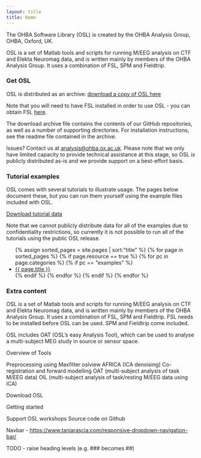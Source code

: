 ```yaml
---
layout: title
title: Home
---
```


The OHBA Software Library (OSL) is created by the OHBA Analysis Group, OHBA, Oxford, UK.

OSL is a set of Matlab tools and scripts for running M/EEG analysis on CTF and Elekta Neuromag data, and is written mainly by members of the OHBA Analysis Group. It uses a combination of FSL, SPM and Fieldtrip.

### Get OSL

OSL is distributed as an archive: [download a copy of OSL here](http://users.fmrib.ox.ac.uk/~romesh/osl/osl.tar.gz)

Note that you will need to have FSL installed in order to use OSL - you can obtain FSL [here](https://fsl.fmrib.ox.ac.uk/fsl/fslwiki/FslInstallation).

The download archive file contains the contents of our GitHub repositories, as well as a number of supporting directories. For installation instructions, see the readme file contained in the archive. 

Issues? Contact us at [analysis@ohba.ox.ac.uk](mailto:analysis@ohba.ox.ac.uk). Please note that we only have limited capacity to provide technical assistance at this stage, so OSL is publicly distributed as-is and we provide support on a best-effort basis. 

### Tutorial examples

OSL comes with several tutorials to illustrate usage. The pages below document these, but you can run them yourself using the example files included with OSL. 

[Download tutorial data](http://users.fmrib.ox.ac.uk/~romesh/osl/example_data.tar.gz)

Note that we cannot publicly distribute data for all of the examples due to confidentiality restrictions, so currently it is not possible to run all of the tutorials using the public OSL release. 

<ul>
  {% assign sorted_pages =  site.pages | sort:"title" %}
  {% for page in sorted_pages %}
    {% if page.resource == true %}
      {% for pc in page.categories %}
        {% if pc == "examples" %}
          <li><a href="{{ site.baseurl }}{{ page.url }}">{{ page.title }}</a></li>
        {% endif %}   <!-- cat-match-p -->
      {% endfor %}  <!-- page-category -->
    {% endif %}   <!-- resource-p -->
  {% endfor %}  <!-- page -->
</ul>

### Extra content 

OSL is a set of Matlab tools and scripts for running M/EEG analysis on CTF and Elekta Neuromag data, and is written mainly by members of the OHBA Analysis Group. It uses a combination of FSL, SPM and Fieldtrip. FSL needs to be installed before OSL can be used. SPM and Fieldtrip come included.

OSL includes OAT (OSL’s easy Analysis Tool), which can be used to analyse a multi-subject MEG study in source or sensor space.

Overview of Tools

Preprocessing
using Maxfilter
oslview
AFRICA (ICA denoising)
Co-registration and forward modelling
OAT (multi-subject analysis of task M/EEG data)
OIL (multi-subject analysis of task/resting M/EEG data using ICA)

Download OSL

Getting started

Support
OSL workshops
Source code on Github

Navbar - https://www.taniarascia.com/responsive-dropdown-navigation-bar/

TODO - raise heading levels (e.g. ### becomes ##)